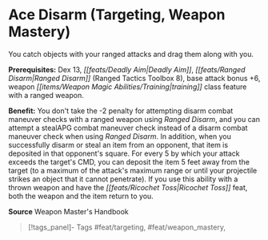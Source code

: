 ﻿---
cssclass: [feats]

---
# Ace Disarm (Targeting, Weapon Mastery)

You catch objects with your ranged attacks and drag them along with you.

**Prerequisites:** Dex 13, _[[feats/Deadly Aim|Deadly Aim]]_, _[[feats/Ranged Disarm|Ranged Disarm]]_ (Ranged Tactics Toolbox 8), base attack bonus +6, weapon _[[items/Weapon Magic Abilities/Training|training]]_ class feature with a ranged weapon.

**Benefit:** You don't take the -2 penalty for attempting disarm combat maneuver checks with a ranged weapon using _Ranged Disarm_, and you can attempt a stealAPG combat maneuver check instead of a disarm combat maneuver check when using _Ranged Disarm_. In addition, when you successfully disarm or steal an item from an opponent, that item is deposited in that opponent's square. For every 5 by which your attack exceeds the target's CMD, you can deposit the item 5 feet away from the target (to a maximum of the attack's maximum range or until your projectile strikes an object that it cannot penetrate). If you use this ability with a thrown weapon and have the _[[feats/Ricochet Toss|Ricochet Toss]]_ feat, both the weapon and the item return to you.

**Source** Weapon Master's Handbook
>[!tags_panel]- Tags
> #feat/targeting, #feat/weapon_mastery, 